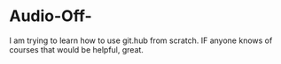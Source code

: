 # Audio-Off-
I am trying to learn how to use git.hub from scratch. IF anyone knows of courses that would be helpful, great.
